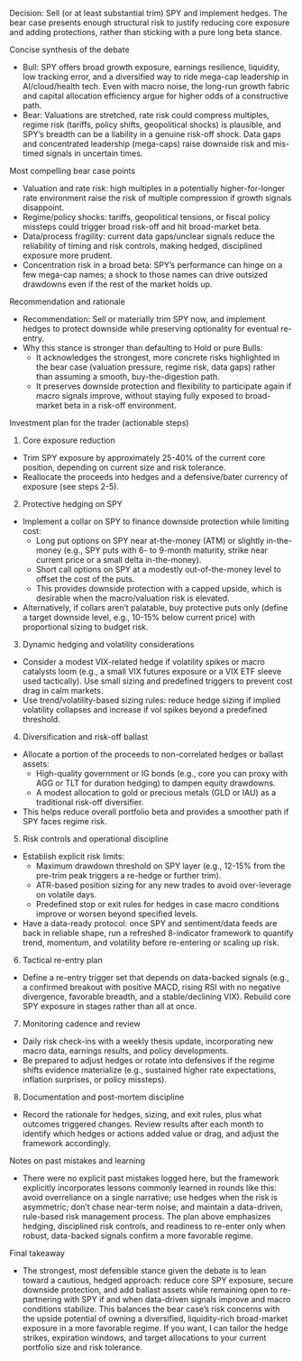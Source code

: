 Decision: Sell (or at least substantial trim) SPY and implement hedges. The bear case presents enough structural risk to justify reducing core exposure and adding protections, rather than sticking with a pure long beta stance.

Concise synthesis of the debate
- Bull: SPY offers broad growth exposure, earnings resilience, liquidity, low tracking error, and a diversified way to ride mega-cap leadership in AI/cloud/health tech. Even with macro noise, the long-run growth fabric and capital allocation efficiency argue for higher odds of a constructive path.
- Bear: Valuations are stretched, rate risk could compress multiples, regime risk (tariffs, policy shifts, geopolitical shocks) is plausible, and SPY’s breadth can be a liability in a genuine risk-off shock. Data gaps and concentrated leadership (mega-caps) raise downside risk and mis-timed signals in uncertain times.

Most compelling bear case points
- Valuation and rate risk: high multiples in a potentially higher-for-longer rate environment raise the risk of multiple compression if growth signals disappoint.
- Regime/policy shocks: tariffs, geopolitical tensions, or fiscal policy missteps could trigger broad risk-off and hit broad-market beta.
- Data/process fragility: current data gaps/unclear signals reduce the reliability of timing and risk controls, making hedged, disciplined exposure more prudent.
- Concentration risk in a broad beta: SPY’s performance can hinge on a few mega-cap names; a shock to those names can drive outsized drawdowns even if the rest of the market holds up.

Recommendation and rationale
- Recommendation: Sell or materially trim SPY now, and implement hedges to protect downside while preserving optionality for eventual re-entry.
- Why this stance is stronger than defaulting to Hold or pure Bulls:
  - It acknowledges the strongest, more concrete risks highlighted in the bear case (valuation pressure, regime risk, data gaps) rather than assuming a smooth, buy-the-digestion path.
  - It preserves downside protection and flexibility to participate again if macro signals improve, without staying fully exposed to broad-market beta in a risk-off environment.

Investment plan for the trader (actionable steps)
1) Core exposure reduction
- Trim SPY exposure by approximately 25-40% of the current core position, depending on current size and risk tolerance.
- Reallocate the proceeds into hedges and a defensive/bater currency of exposure (see steps 2-5).

2) Protective hedging on SPY
- Implement a collar on SPY to finance downside protection while limiting cost:
  - Long put options on SPY near at-the-money (ATM) or slightly in-the-money (e.g., SPY puts with 6- to 9-month maturity, strike near current price or a small delta in-the-money).
  - Short call options on SPY at a modestly out-of-the-money level to offset the cost of the puts.
  - This provides downside protection with a capped upside, which is desirable when the macro/valuation risk is elevated.
- Alternatively, if collars aren’t palatable, buy protective puts only (define a target downside level, e.g., 10-15% below current price) with proportional sizing to budget risk.

3) Dynamic hedging and volatility considerations
- Consider a modest VIX-related hedge if volatility spikes or macro catalysts loom (e.g., a small VIX futures exposure or a VIX ETF sleeve used tactically). Use small sizing and predefined triggers to prevent cost drag in calm markets.
- Use trend/volatility-based sizing rules: reduce hedge sizing if implied volatility collapses and increase if vol spikes beyond a predefined threshold.

4) Diversification and risk-off ballast
- Allocate a portion of the proceeds to non-correlated hedges or ballast assets:
  - High-quality government or IG bonds (e.g., core you can proxy with AGG or TLT for duration hedging) to dampen equity drawdowns.
  - A modest allocation to gold or precious metals (GLD or IAU) as a traditional risk-off diversifier.
- This helps reduce overall portfolio beta and provides a smoother path if SPY faces regime risk.

5) Risk controls and operational discipline
- Establish explicit risk limits:
  - Maximum drawdown threshold on SPY layer (e.g., 12-15% from the pre-trim peak triggers a re-hedge or further trim).
  - ATR-based position sizing for any new trades to avoid over-leverage on volatile days.
  - Predefined stop or exit rules for hedges in case macro conditions improve or worsen beyond specified levels.
- Have a data-ready protocol: once SPY and sentiment/data feeds are back in reliable shape, run a refreshed 8-indicator framework to quantify trend, momentum, and volatility before re-entering or scaling up risk.

6) Tactical re-entry plan
- Define a re-entry trigger set that depends on data-backed signals (e.g., a confirmed breakout with positive MACD, rising RSI with no negative divergence, favorable breadth, and a stable/declining VIX). Rebuild core SPY exposure in stages rather than all at once.

7) Monitoring cadence and review
- Daily risk check-ins with a weekly thesis update, incorporating new macro data, earnings results, and policy developments.
- Be prepared to adjust hedges or rotate into defensives if the regime shifts evidence materialize (e.g., sustained higher rate expectations, inflation surprises, or policy missteps).

8) Documentation and post-mortem discipline
- Record the rationale for hedges, sizing, and exit rules, plus what outcomes triggered changes. Review results after each month to identify which hedges or actions added value or drag, and adjust the framework accordingly.

Notes on past mistakes and learning
- There were no explicit past mistakes logged here, but the framework explicitly incorporates lessons commonly learned in rounds like this: avoid overreliance on a single narrative; use hedges when the risk is asymmetric; don’t chase near-term noise; and maintain a data-driven, rule-based risk management process. The plan above emphasizes hedging, disciplined risk controls, and readiness to re-enter only when robust, data-backed signals confirm a more favorable regime.

Final takeaway
- The strongest, most defensible stance given the debate is to lean toward a cautious, hedged approach: reduce core SPY exposure, secure downside protection, and add ballast assets while remaining open to re-partnering with SPY if and when data-driven signals improve and macro conditions stabilize. This balances the bear case’s risk concerns with the upside potential of owning a diversified, liquidity-rich broad-market exposure in a more favorable regime. If you want, I can tailor the hedge strikes, expiration windows, and target allocations to your current portfolio size and risk tolerance.